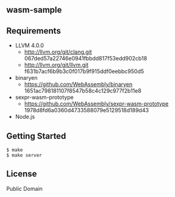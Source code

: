 wasm-sample
-----------

## Requirements
  - LLVM 4.0.0
    - http://llvm.org/git/clang.git 067ded57a22746e0941fbbdd817f53edd902cb18
    - http://llvm.org/git/llvm.git f631b7acf6b9b3c0f017b9f915ddf0eebbc950d5
  - binaryen
    - https://github.com/WebAssembly/binaryen 1651ac798181107f8547b58c4c129c977f2b11e8
  - sexpr-wasm-prototype
    - https://github.com/WebAssembly/sexpr-wasm-prototype 1978d8fd6a0360d4733588079e5129518d189d43
  - Node.js

## Getting Started

```
$ make
$ make server
```

## License
Public Domain
